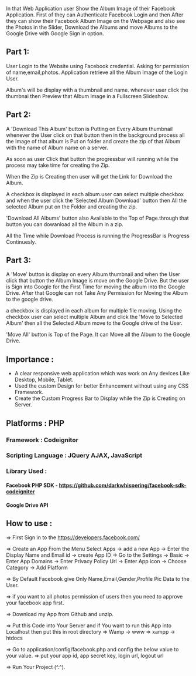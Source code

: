 In that Web Application user Show the Album Image of their Facebook Application. First of they can Authenticate Facebook Login and then After they can show their Facebook Album Image on the Webpage and also see the Photos in the Slider, Download the Albums and move Albums to the Google Drive with Google Sign in option.

## Part 1:

User Login to the Website using Facebook credential. Asking for permission of name,email,photos. Application retrieve all the Album Image of the Login User.

Album's will be display with a thumbnail and name. whenever user click the thumbnai then Preview that Album Image in a Fullscreen Slideshow.

## Part 2:

A 'Download This Album' button is Putting on Every Album thumbnail whenever the User click on that button then in the background process all the Image of that album is Put on folder and create the zip of that Album with the name of Album name on a server.

As soon as user Click that button the progressbar will running while the process may take time for creating the Zip.

When the Zip is Creating then user will get the Link for Download the Album.

A checkbox is displayed in each album.user can select multiple checkbox and when the user click the 'Selected Album Download' button then All the selected Album put on the Folder and creating the zip.

'Download All Albums' button also Available to the Top of Page.through that button you can dowanload all the Album in a zip.

All the Time while Download Process is running the ProgressBar is Progress Continuesly.

## Part 3:

A 'Move' button is display on every Album thumbnail and when the User click that button the Album Image is move on the Google Drive. But the user is Sign into Google for the First Time for moving the album into the Google Drive. After that Google can not Take Any Permission for Moving the Album to the google drive.

a checkbox is displayed in each album for multiple file moving. Using the checkbox user can select multiple Album and click the 'Move to Selected Album' then all the Selected Album move to the Google drive of the User.

'Move All' button is Top of the Page. It can Move all the Album to the Google Drive.

## Importance :

* A clear responsive web application which was work on Any devices Like Desktop, Mobile, Tablet.
* Used the custom Design for better Enhancement without using any CSS Framework.
* Create the Custom Progress Bar to Display while the Zip is Creating on Server.


## Platforms : PHP 

### Framework : Codeignitor

### Scripting Language : JQuery AJAX, JavaScript

### Library Used :

#### Facebook PHP SDK - https://github.com/darkwhispering/facebook-sdk-codeigniter   
#### Google Drive API

## How to use :

=> First Sign in to the https://developers.facebook.com/

=> Create an App
        From the Menu Select Apps 
        -> add a new App 
        -> Enter the Display Name and Email id -> create App ID
        -> Go to the Settings -> Basic 
        -> Enter App Domains
        -> Enter Privacy Policy Url
        -> Enter App icon
        -> Choose Category
        -> Add Platform

=> By Default Facebook give Only Name,Email,Gender,Profile Pic Data to the User.

=> if you want to all photos permission of users then you need to approve your facebook app first.

=> Download my App from Github and unzip.

=> Put this Code into Your Server and if You want to run this App into Localhost then put this in root directory 
        => Wamp -> www 
        => xampp -> htdocs

=> Go to application/config/facebook.php and config the below value to your value.
        => put your app id, app secret key, login url, logout url

=> Run Your Project (^.^).